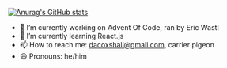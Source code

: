 
[![Anurag's GitHub stats](https://github-readme-stats.vercel.app/api?username=dcoxshall&theme=dark)](https://github.com/dcoxshall/github-readme-stats)


- 🔭 I’m currently working on Advent Of Code, ran by Eric Wastl
- 🌱 I’m currently learning React.js
- 📫 How to reach me: dacoxshall@gmail.com, carrier pigeon
- 😄 Pronouns: he/him

